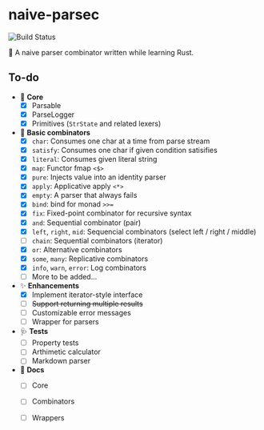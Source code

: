 # naive-parsec

![Build Status](https://github.com/codgician/naive-parsec/actions/workflows/build.yml/badge.svg)

:frog: A naive parser combinator written while learning Rust.

## To-do

- 💖 **Core**
    - [x] Parsable
    - [x] ParseLogger
    - [x] Primitives (`StrState` and related lexers)
- 🍡 **Basic combinators**
    - [x] `char`: Consumes one char at a time from parse stream
    - [x] `satisfy`: Consumes one char if given condition satisifies
    - [x] `literal`: Consumes given literal string
    - [x] `map`: Functor fmap `<$>`
    - [x] `pure`: Injects value into an identity parser
    - [x] `apply`: Applicative apply `<*>`
    - [x] `empty`: A parser that always fails
    - [x] `bind`: bind for monad `>>=`
    - [x] `fix`: Fixed-point combinator for recursive syntax
    - [x] `and`: Sequential combinator (pair)
    - [x] `left`, `right`, `mid`: Sequencial combinators (select left / right / middle)
    - [ ] `chain`: Sequential combinators (iterator)
    - [x] `or`: Alternative combinators
    - [x] `some`, `many`: Replicative combinators
    - [x] `info`, `warn`, `error`: Log combinators
    - [ ] More to be added...
- ✨ **Enhancements**
    - [x] Implement iterator-style interface
    - [ ] ~~Support returning multiple results~~
    - [ ] Customizable error messages
    - [ ] Wrapper for parsers
- 🩺 **Tests**
    - [ ] Property tests
    - [ ] Arthimetic calculator
    - [ ] Markdown parser
- 📄 **Docs**
    - [ ] Core 
    - [ ] Combinators
    - [ ] Wrappers
  